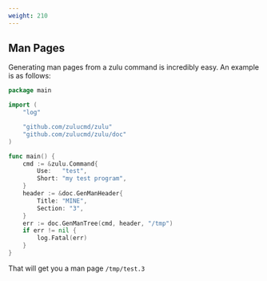 ```yaml
---
weight: 210
---
```


## Man Pages

Generating man pages from a zulu command is incredibly easy. An example is as follows:

```go
package main

import (
	"log"

	"github.com/zulucmd/zulu"
	"github.com/zulucmd/zulu/doc"
)

func main() {
	cmd := &zulu.Command{
		Use:   "test",
		Short: "my test program",
	}
	header := &doc.GenManHeader{
		Title: "MINE",
		Section: "3",
	}
	err := doc.GenManTree(cmd, header, "/tmp")
	if err != nil {
		log.Fatal(err)
	}
}
```

That will get you a man page `/tmp/test.3`
